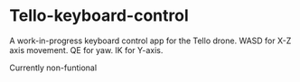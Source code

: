 # Tello-keyboard-control

A work-in-progress keyboard control app for the Tello drone. 
WASD for X-Z axis movement.
QE for yaw.
IK for Y-axis.

Currently non-funtional

